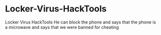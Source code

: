 # Locker-Virus-HackTools
Locker Virus HackTools He can block the phone and says that the phone is a microwave and says that we were banned for cheating 
